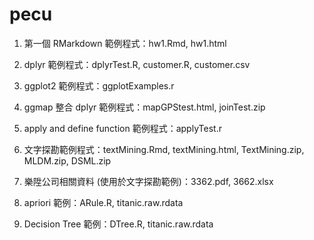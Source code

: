 # pecu

1. 第一個 RMarkdown 範例程式：hw1.Rmd, hw1.html

2. dplyr 範例程式：dplyrTest.R, customer.R, customer.csv

3. ggplot2 範例程式：ggplotExamples.r

4. ggmap 整合 dplyr 範例程式：mapGPStest.html, joinTest.zip

5. apply and define function 範例程式：applyTest.r

6. 文字探勘範例程式：textMining.Rmd, textMining.html, TextMining.zip, MLDM.zip, DSML.zip

7. 樂陞公司相關資料 (使用於文字探勘範例)：3362.pdf, 3662.xlsx

8. apriori 範例：ARule.R, titanic.raw.rdata

9. Decision Tree 範例：DTree.R, titanic.raw.rdata
